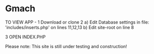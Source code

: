 # Gmach


TO VIEW APP  - 
1   Download or clone
2   a)  Edit Database settings in file: 'includes/inserts.php' on lines 11,12,13
    b)  Edit site-root on line 8
    
3   OPEN INDEX.PHP



Please note: This site is still under testing and construction!
